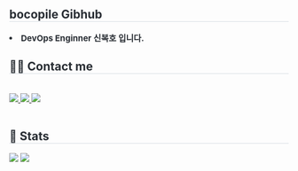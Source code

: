 <div style="text-align: left;"> 
    <h2 style="border-bottom: 1px solid #d8dee4; color: #282d33;"> bocopile Gibhub </h2>  
    <div style="font-weight: 700; font-size: 15px; text-align: left; color: #282d33;"> <li> DevOps Enginner 신복호 입니다. </div> 
    </div>
    <div style="text-align: left;">
    <h2 style="border-bottom: 1px solid #d8dee4; color: #282d33;"> 🧑‍💻 Contact me </h2> <br> 
    <div style="text-align: left;"> <a href=https://velog.io/@gjrjr4545/posts> <img src="https://img.shields.io/badge/Velog-20C997?style=for-the-badge&logo=Velog&logoColor=white&link=https://velog.io/@gjrjr4545/posts"> </a>
         <a href=https://absorbing-hat-4be.notion.site/182f5ceac30980e1895df2a504239065?pvs=74> <img src="https://img.shields.io/badge/Notion-000000?style=for-the-badge&logo=Notion&logoColor=white&link=https://absorbing-hat-4be.notion.site/182f5ceac30980e1895df2a504239065?pvs=74"> </a>
         <a href=mailto:gjrjr4545@gmail.com> <img src="https://img.shields.io/badge/Gmail-EA4335?style=for-the-badge&logo=Gmail&logoColor=white&link=mailto:gjrjr4545@gmail.com"> </a>
          </div>  <br> 
    <div style="text-align: left;">  </div> 
    </div>
    <div style="text-align: left;"> 
    <h2 style="border-bottom: 1px solid #d8dee4; color: #282d33;"> 🏅 Stats </h2> <div style="text-align: left;"> <img src="https://github-readme-stats.vercel.app/api?username=bocopile&bg_color=180,000000,&title_color=000000&text_color=000000"
         /> <img src="https://github-readme-stats.vercel.app/api/top-langs/?username=bocopile&layout=compact&bg_color=180,000000,&title_color=000000&text_color=000000"
           /> </div> 
    </div>
    